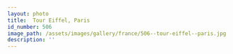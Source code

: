 ```yaml
---
layout: photo
title:  Tour Eiffel, Paris
id_number: 506
image_path: /assets/images/gallery/france/506--tour-eiffel--paris.jpg
description: ''
---
```

